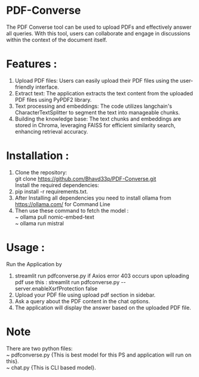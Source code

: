 # PDF-Converse
The PDF Converse tool can be used to upload PDFs and effectively answer all queries. With this tool, users can collaborate and engage in discussions within the context of the document itself. 

# Features :
1. Upload PDF files: Users can easily upload their PDF files using the user-friendly interface.
2. Extract text: The application extracts the text content from the uploaded PDF files using PyPDF2 library.
3. Text processing and embeddings: The code utilizes langchain's CharacterTextSplitter to segment the text into manageable chunks. 
4. Building the knowledge base: The text chunks and embeddings are stored in Chroma, leveraging FAISS for efficient similarity search, enhancing retrieval accuracy. 

# Installation :
1. Clone the repository:<br>
git clone https://github.com/Bhavd33p/PDF-Converse.git<br>
Install the required dependencies:<br>
2. pip install -r requirements.txt.<br>
3. After Installing all dependencies you need to install ollama from https://ollama.com/ for Command Line <br>
4. Then use these command to fetch the model : <br>
~ ollama pull nomic-embed-text <br>
~ ollama run mistral<br>

# Usage :
Run the Application by 
1. streamlit run pdfconverse.py 
if Axios error 403 occurs upon uploading pdf use this : streamlit run pdfconverse.py --server.enableXsrfProtection false
2. Upload your PDF file using upload pdf section in sidebar.
3. Ask a query about the PDF content in the chat options.
4. The application will display the answer based on the uploaded PDF file.

# Note 
There are two python files: <br>
~ pdfconverse.py {This is best model for this PS and application will run on this}. <br>
~ chat.py {This is CLI based model}. <br>
